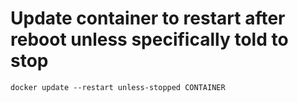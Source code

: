 # Update container to restart after reboot unless specifically told to stop

```
docker update --restart unless-stopped CONTAINER
```